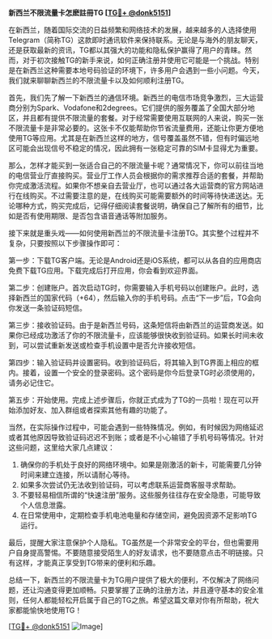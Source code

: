 **新西兰不限流量卡怎麽註冊TG [[TG💪+ @donk5151](https://t.me/s/donk5151)]**

在新西兰，随着国际交流的日益频繁和网络技术的发展，越来越多的人选择使用Telegram（简称TG）这款即时通讯软件来保持联系。无论是与海外的朋友聊天，还是获取最新的资讯，TG都以其强大的功能和隐私保护赢得了用户的青睐。然而，对于初次接触TG的新手来说，如何正确注册并使用它可能是一个挑战。特别是在新西兰这种需要本地号码验证的环境下，许多用户会遇到一些小问题。今天，我们就来聊聊新西兰的不限流量卡以及如何顺利注册TG。

首先，我们先了解一下新西兰的通信环境。新西兰的电信市场竞争激烈，三大运营商分别为Spark、Vodafone和2degrees。它们提供的服务覆盖了全国大部分地区，并且都有提供不限流量的套餐。对于经常需要使用互联网的人来说，购买一张不限流量卡是非常必要的。这张卡不仅能帮助你节省流量费用，还能让你更方便地使用TG等应用。尤其是在新西兰这样的地方，信号覆盖虽然不错，但有时偏远地区可能会出现信号不稳定的情况，因此拥有一张稳定可靠的SIM卡显得尤为重要。

那么，怎样才能买到一张适合自己的不限流量卡呢？通常情况下，你可以前往当地的电信营业厅直接购买。营业厅工作人员会根据你的需求推荐合适的套餐，并帮助你完成激活流程。如果你不想亲自去营业厅，也可以通过各大运营商的官方网站进行在线购买。不过需要注意的是，在线购买可能需要额外的时间等待快递送达。无论哪种方式，购买完成后，记得仔细阅读套餐说明，确保自己了解所有的细节，比如是否有使用期限、是否包含语音通话等附加服务。

接下来就是重头戏——如何使用新西兰的不限流量卡注册TG。其实整个过程并不复杂，只要按照以下步骤操作即可：

第一步：下载TG客户端。无论是Android还是iOS系统，都可以从各自的应用商店免费下载TG应用。下载完成后打开应用，你会看到欢迎界面。

第二步：创建账户。首次启动TG时，你需要输入手机号码以创建账户。此时，选择新西兰的国家代码（+64），然后输入你的手机号码。点击“下一步”后，TG会向你发送一条验证码短信。

第三步：接收验证码。由于是新西兰号码，这条短信将由新西兰的运营商发送。如果你已经成功激活了你的不限流量卡，应该能够很快收到验证码。如果长时间未收到，可以尝试重新发送或检查手机设置中是否允许接收短信。

第四步：输入验证码并设置密码。收到验证码后，将其输入到TG界面上相应的框内。接着，设置一个安全的登录密码。这个密码是你今后登录TG时必须使用的，请务必记住它。

第五步：开始使用。完成上述步骤后，你就正式成为了TG的一员啦！现在可以开始添加好友、加入群组或者探索其他有趣的功能了。

当然，在实际操作过程中，可能会遇到一些特殊情况。例如，有时候因为网络延迟或者其他原因导致验证码迟迟不到账；或者是不小心输错了手机号码等情况。针对这些问题，这里给大家几点建议：

1. 确保你的手机处于良好的网络环境中。如果是刚激活的新卡，可能需要几分钟时间来建立连接，所以请耐心等待。
2. 如果多次尝试仍无法收到验证码，可以考虑联系运营商客服寻求帮助。
3. 不要轻易相信所谓的“快速注册”服务。这些服务往往存在安全隐患，可能导致个人信息泄露。
4. 在日常使用中，定期检查手机电池电量和存储空间，避免因资源不足影响TG运行。

最后，提醒大家注意保护个人隐私。TG虽然是一个非常安全的平台，但也需要用户自身提高警惕。不要随意接受陌生人的好友请求，也不要随意点击不明链接。只有这样，才能真正享受到TG带来的便利和乐趣。

总结一下，新西兰的不限流量卡为TG用户提供了极大的便利，不仅解决了网络问题，还让沟通变得更加顺畅。只要掌握了正确的注册方法，并且遵守基本的安全准则，任何人都能轻松开启属于自己的TG之旅。希望这篇文章对你有所帮助，祝大家都能愉快地使用TG！

[[TG💪+ @donk5151](https://t.me/s/donk5151) ![Image](https://i.postimg.cc/rwNCRYN7/Snipaste-2025-04-30-17-27-05.png)]